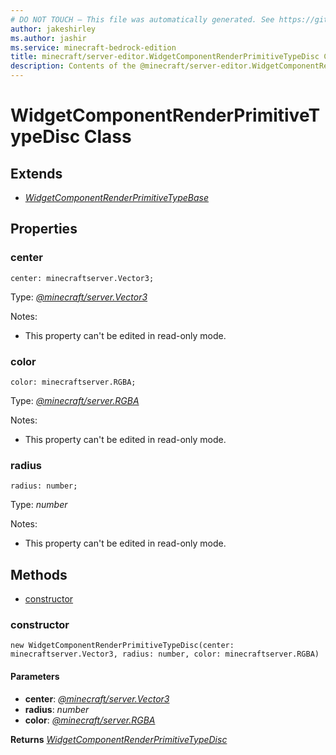 ```yaml
---
# DO NOT TOUCH — This file was automatically generated. See https://github.com/mojang/minecraftapidocsgenerator to modify descriptions, examples, etc.
author: jakeshirley
ms.author: jashir
ms.service: minecraft-bedrock-edition
title: minecraft/server-editor.WidgetComponentRenderPrimitiveTypeDisc Class
description: Contents of the @minecraft/server-editor.WidgetComponentRenderPrimitiveTypeDisc class.
---
```

# WidgetComponentRenderPrimitiveTypeDisc Class

## Extends
- [*WidgetComponentRenderPrimitiveTypeBase*](WidgetComponentRenderPrimitiveTypeBase.md)

## Properties

### **center**
`center: minecraftserver.Vector3;`

Type: [*@minecraft/server.Vector3*](../../minecraft/server/Vector3.md)

Notes:
  - This property can't be edited in read-only mode.

### **color**
`color: minecraftserver.RGBA;`

Type: [*@minecraft/server.RGBA*](../../minecraft/server/RGBA.md)

Notes:
  - This property can't be edited in read-only mode.

### **radius**
`radius: number;`

Type: *number*

Notes:
  - This property can't be edited in read-only mode.

## Methods
- [constructor](#constructor)

### **constructor**
`
new WidgetComponentRenderPrimitiveTypeDisc(center: minecraftserver.Vector3, radius: number, color: minecraftserver.RGBA)
`

#### **Parameters**
- **center**: [*@minecraft/server.Vector3*](../../minecraft/server/Vector3.md)
- **radius**: *number*
- **color**: [*@minecraft/server.RGBA*](../../minecraft/server/RGBA.md)

**Returns** [*WidgetComponentRenderPrimitiveTypeDisc*](WidgetComponentRenderPrimitiveTypeDisc.md)
